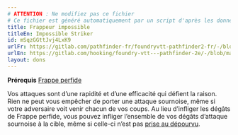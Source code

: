 ```yaml
---
# ATTENTION : Ne modifiez pas ce fichier
# Ce fichier est généré automatiquement par un script d'après les données du module Foundry VTT officiel et de sa traduction
title: Frappeur impossible
titleEn: Impossible Striker
id: mSqzGGttJvj4LxK9
urlFr: https://gitlab.com/pathfinder-fr/foundryvtt-pathfinder2-fr/-/blob/master/data/feats/mSqzGGttJvj4LxK9.htm
urlEn: https://gitlab.com/hooking/foundry-vtt---pathfinder-2e/-/blob/master/packs/data/feats.db/impossible-striker.json
layout: dons
---
```

**Prérequis** [Frappe perfide](frappe-perfide.html)

Vos attaques sont d’une rapidité et d’une efficacité qui défient la raison. Rien ne peut vous empêcher de porter une attaque sournoise, même si votre adversaire voit venir chacun de vos coups. Au lieu d’infliger les dégâts de Frappe perfide, vous pouvez infliger l’ensemble de vos dégâts d’attaque sournoise à la cible, même si celle-ci n’est pas [prise au dépourvu](../conditions/pris-au-dépourvu.html).
